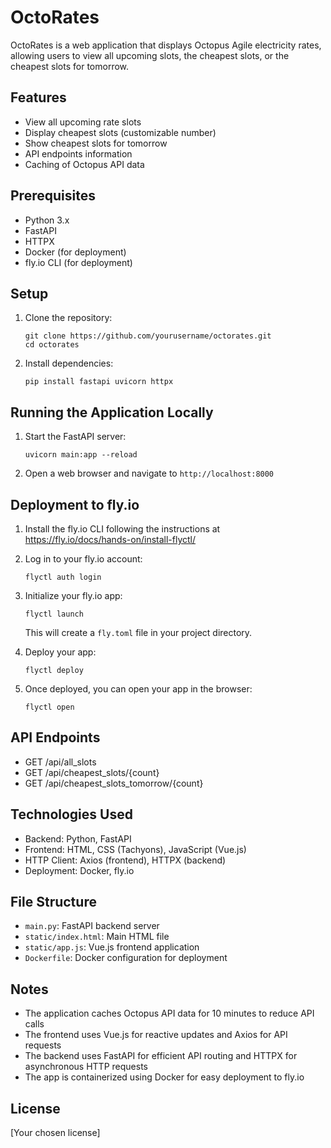 # OctoRates

OctoRates is a web application that displays Octopus Agile electricity rates, allowing users to view all upcoming slots, the cheapest slots, or the cheapest slots for tomorrow.

## Features

- View all upcoming rate slots
- Display cheapest slots (customizable number)
- Show cheapest slots for tomorrow
- API endpoints information
- Caching of Octopus API data

## Prerequisites

- Python 3.x
- FastAPI
- HTTPX
- Docker (for deployment)
- fly.io CLI (for deployment)

## Setup

1. Clone the repository:
   ```
   git clone https://github.com/yourusername/octorates.git
   cd octorates
   ```

2. Install dependencies:
   ```
   pip install fastapi uvicorn httpx
   ```

## Running the Application Locally

1. Start the FastAPI server:
   ```
   uvicorn main:app --reload
   ```

2. Open a web browser and navigate to `http://localhost:8000`

## Deployment to fly.io

1. Install the fly.io CLI following the instructions at https://fly.io/docs/hands-on/install-flyctl/

2. Log in to your fly.io account:
   ```
   flyctl auth login
   ```

3. Initialize your fly.io app:
   ```
   flyctl launch
   ```
   This will create a `fly.toml` file in your project directory.

4. Deploy your app:
   ```
   flyctl deploy
   ```

5. Once deployed, you can open your app in the browser:
   ```
   flyctl open
   ```

## API Endpoints

- GET /api/all_slots
- GET /api/cheapest_slots/{count}
- GET /api/cheapest_slots_tomorrow/{count}

## Technologies Used

- Backend: Python, FastAPI
- Frontend: HTML, CSS (Tachyons), JavaScript (Vue.js)
- HTTP Client: Axios (frontend), HTTPX (backend)
- Deployment: Docker, fly.io

## File Structure

- `main.py`: FastAPI backend server
- `static/index.html`: Main HTML file
- `static/app.js`: Vue.js frontend application
- `Dockerfile`: Docker configuration for deployment

## Notes

- The application caches Octopus API data for 10 minutes to reduce API calls
- The frontend uses Vue.js for reactive updates and Axios for API requests
- The backend uses FastAPI for efficient API routing and HTTPX for asynchronous HTTP requests
- The app is containerized using Docker for easy deployment to fly.io

## License

[Your chosen license]